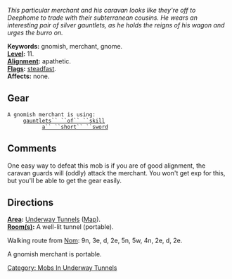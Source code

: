 *This particular merchant and his caravan looks like they're off to
Deephome to trade with their subterranean cousins. He wears an
interesting pair of silver gauntlets, as he holds the reigns of his
wagon and urges the burro on.*

**Keywords:** gnomish, merchant, gnome.  
**[Level](Level "wikilink"):** 11.  
**[Alignment](Alignment "wikilink"):** apathetic.  
**[Flags](:Category:_Mob_Types "wikilink"):**
[steadfast](Sentinel_Mobs "wikilink").  
**Affects:** none.  

## Gear

`A gnomish merchant is using:`  
<worn on hands>`     `[`gauntlets`` ``of`` ``skill`](Gauntlets_Of_Skill "wikilink")  
<wielded>`           `[`a`` ``short`` ``sword`](Short_Sword "wikilink")

## Comments

One easy way to defeat this mob is if you are of good alignment, the
caravan guards will (oddly) attack the merchant. You won't get exp for
this, but you'll be able to get the gear easily.

## Directions

**[Area](:Category:_Areas "wikilink"):** [Underway
Tunnels](:Category:_Underway_Tunnels "wikilink")
([Map](Underway_Tunnels_Map "wikilink")).  
**[Room(s)](:Category:Rooms "wikilink"):** A well-lit tunnel (portable).

Walking route from [Nom](Nom "wikilink"): 9n, 3e, d, 2e, 5n, 5w, 4n, 2e,
d, 2e.

A gnomish merchant is portable.  

[Category: Mobs In Underway
Tunnels](Category:_Mobs_In_Underway_Tunnels "wikilink")
